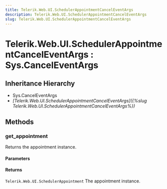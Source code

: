 ```yaml
---
title: Telerik.Web.UI.SchedulerAppointmentCancelEventArgs
description: Telerik.Web.UI.SchedulerAppointmentCancelEventArgs
slug: Telerik.Web.UI.SchedulerAppointmentCancelEventArgs
---
```


# Telerik.Web.UI.SchedulerAppointmentCancelEventArgs : Sys.CancelEventArgs

## Inheritance Hierarchy

* Sys.CancelEventArgs
* *[Telerik.Web.UI.SchedulerAppointmentCancelEventArgs]({%slug Telerik.Web.UI.SchedulerAppointmentCancelEventArgs%})*


## Methods

###  get_appointment

Returns the appointment instance. 

#### Parameters

#### Returns

`Telerik.Web.UI.SchedulerAppointment` The appointment instance. 

